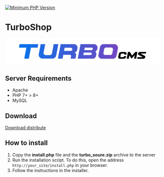 [![Minimum PHP Version](https://img.shields.io/badge/php-%3E%3D%208.0-8892BF.svg?style=flat-square)](https://php.net/)

# TurboShop

<img src="./turbo-banner.jpg" style="max-width: 100%; margin-left: auto; margin-right: auto;" />

## Server Requirements
- Apache
- PHP 7+ > 8+
- MySQL 

## Download

[Download distribute](https://github.com/Turbo-CMS/TurboShop/releases)

## How to install

1. Copy the **install.php** file and the **turbo_soure.zip** archive to the server
2. Run the installation script. To do this, open the address `http://your_site/install.php` in your browser.
3. Follow the instructions in the installer.

